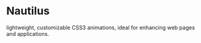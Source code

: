 # Nautilus
lightweight, customizable CSS3 animations, ideal for enhancing web pages and applications.
